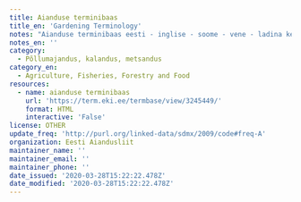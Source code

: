 ```yaml
---
title: Aianduse terminibaas
title_en: 'Gardening Terminology'
notes: "Aianduse terminibaas eesti - inglise - soome - vene - ladina keeles\r\nKokku vähemalt 5132 terminit"
notes_en: ''
category:
  - Põllumajandus, kalandus, metsandus
category_en:
  - Agriculture, Fisheries, Forestry and Food
resources:
  - name: aianduse terminibaas
    url: 'https://term.eki.ee/termbase/view/3245449/'
    format: HTML
    interactive: 'False'
license: OTHER
update_freq: 'http://purl.org/linked-data/sdmx/2009/code#freq-A'
organization: Eesti Aiandusliit
maintainer_name: ''
maintainer_email: ''
maintainer_phone: ''
date_issued: '2020-03-28T15:22:22.478Z'
date_modified: '2020-03-28T15:22:22.478Z'
---
```

